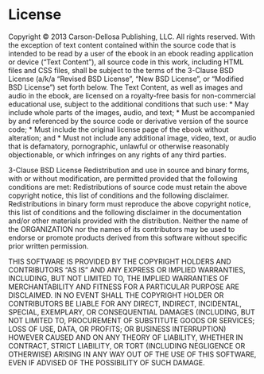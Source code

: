 License
=======

Copyright © 2013 Carson-Dellosa Publishing, LLC. All rights reserved. With the exception of text content contained within the source code that is intended to be read by a user of the ebook in an ebook reading application or device (“Text Content”), all source code in this work, including HTML files and CSS files, shall be subject to the terms of the 3-Clause BSD License (a/k/a “Revised BSD License”, “New BSD License”, or “Modified BSD License”) set forth below. The Text Content, as well as images and audio in the ebook, are licensed on a royalty-free basis for non-commercial educational use, subject to the additional conditions that such use: * May include whole parts of the images, audio, and text; * Must be accompanied by and referenced by the source code or derivative version of the source code; * Must include the original license page of the ebook without alteration; and * Must not include any additional image, video, text, or audio that is defamatory, pornographic, unlawful or otherwise reasonably objectionable, or which infringes on any rights of any third parties. 

3-Clause BSD License Redistribution and use in source and binary forms, with or without modification, are permitted provided that the following conditions are met: Redistributions of source code must retain the above copyright notice, this list of conditions and the following disclaimer. Redistributions in binary form must reproduce the above copyright notice, this list of conditions and the following disclaimer in the documentation and/or other materials provided with the distribution. Neither the name of the ORGANIZATION nor the names of its contributors may be used to endorse or promote products derived from this software without specific prior written permission.

THIS SOFTWARE IS PROVIDED BY THE COPYRIGHT HOLDERS AND CONTRIBUTORS “AS IS” AND ANY EXPRESS OR IMPLIED WARRANTIES, INCLUDING, BUT NOT LIMITED TO, THE IMPLIED WARRANTIES OF MERCHANTABILITY AND FITNESS FOR A PARTICULAR PURPOSE ARE DISCLAIMED. IN NO EVENT SHALL THE COPYRIGHT HOLDER OR CONTRIBUTORS BE LIABLE FOR ANY DIRECT, INDIRECT, INCIDENTAL, SPECIAL, EXEMPLARY, OR CONSEQUENTIAL DAMAGES (INCLUDING, BUT NOT LIMITED TO, PROCUREMENT OF SUBSTITUTE GOODS OR SERVICES; LOSS OF USE, DATA, OR PROFITS; OR BUSINESS INTERRUPTION) HOWEVER CAUSED AND ON ANY THEORY OF LIABILITY, WHETHER IN CONTRACT, STRICT LIABILITY, OR TORT (INCLUDING NEGLIGENCE OR OTHERWISE) ARISING IN ANY WAY OUT OF THE USE OF THIS SOFTWARE, EVEN IF ADVISED OF THE POSSIBILITY OF SUCH DAMAGE.
